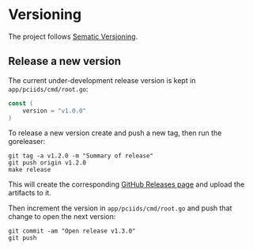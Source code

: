 # Versioning

The project follows [Sematic Versioning](https://semver.org/).

## Release a new version

The current under-development release version is kept in
`app/pciids/cmd/root.go`:

```go
const (
    version = "v1.0.0"
)
```

To release a new version create and push a new tag, then run the goreleaser:

```shell
git tag -a v1.2.0 -m "Summary of release"
git push origin v1.2.0
make release
```

This will create the corresponding
[GitHub Releases page](https://github.com/powersj/pciids/releases/) and
upload the artifacts to it.

Then increment the version in `app/pciids/cmd/root.go` and push that
change to open the next version:

```shell
git commit -am "Open release v1.3.0"
git push
```
